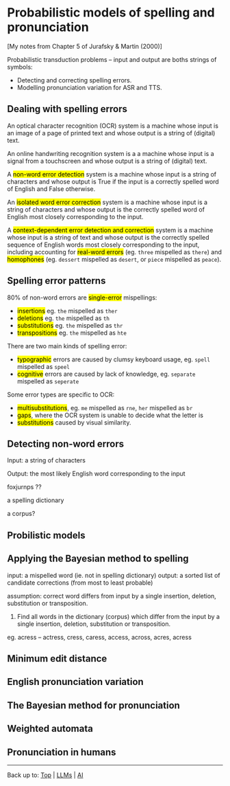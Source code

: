 # Probabilistic models of spelling and pronunciation

\[My notes from Chapter 5 of Jurafsky & Martin (2000)\]

Probabilistic transduction problems – input and output are boths strings of symbols:
- Detecting and correcting spelling errors.
- Modelling pronunciation variation for ASR and TTS.

## Dealing with spelling errors

An optical character recognition (OCR) system is a machine whose input is an image of a page of printed text and whose output is a string of (digital) text.

An online handwriting recognition system is a a machine whose input is a signal from a touchscreen and whose output is a string of (digital) text.

A <mark>non-word error detection</mark> system is a machine whose input is a string of characters and whose output is True if the input is a correctly spelled word of English and False otherwise.

An <mark>isolated word error correction</mark> system is a machine whose input is a string of characters and whose output is the correctly spelled word of English most closely corresponding to the input.

A <mark>context-dependent error detection and correction</mark> system is a machine whose input is a string of text and whose output is the correctly spelled sequence of English words most closely corresponding to the input, including accounting for <mark>real-word errors</mark> (eg. `three` mispelled as `there`) and <mark>homophones</mark> (eg. `dessert` mispelled as `desert`, or `piece` mispelled as `peace`).

## Spelling error patterns

80% of non-word errors are <mark>single-error</mark> mispellings:
- <mark>insertions</mark> eg. `the` mispelled as `ther`
- <mark>deletions</mark> eg. `the` mispelled as `th`
- <mark>substitutions</mark> eg. `the` mispelled as `thr`
- <mark>transpositions</mark> eg. `the` mispelled as `hte`

There are two main kinds of spelling error:
 - <mark>typographic</mark> errors are caused by clumsy keyboard usage, eg. `spell` mispelled as `speel`
 - <mark>cognitive</mark> errors are caused by lack of knowledge, eg. `separate` mispelled as `seperate`

Some error types are specific to OCR: 
- <mark>multisubstitutions</mark>, eg. `me` mispelled as `rne`, `her` mispelled as `br`
- <mark>gaps</mark>, where the OCR system is unable to decide what the letter is
- <mark>substitutions</mark> caused by visual similarity.

## Detecting non-word errors

Input: a string of characters

Output: the most likely English word corresponding to the input

foxjurnps ??

a spelling dictionary

a corpus?



## Probilistic models

## Applying the Bayesian method to spelling

input: a mispelled word (ie. not in spelling dictionary)
output: a sorted list of candidate corrections (from most to least probable)

assumption: correct word differs from input by a single insertion, deletion, substitution or transposition.

1. Find all words in the dictionary (corpus) which differ from the input by a single insertion, deletion, substitution or transposition.

eg. acress – actress, cress, caress, access, across, acres, acress



## Minimum edit distance

## English pronunciation variation

## The Bayesian method for pronunciation

## Weighted automata

## Pronunciation in humans


----

Back up to: [Top](index.md) | [LLMs](../index.md) | [AI](../../index.md)
